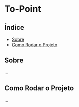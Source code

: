 # To-Point

## Índice

- [Sobre](#about)
- [Como Rodar o Projeto](#run)


## Sobre <a name = "about"></a>

...

## Como Rodar o Projeto <a name = "run"></a>

...
<!-- These instructions will get you a copy of the project up and running on your local machine for development and testing purposes. See [deployment](#deployment) for notes on how to deploy the project on a live system. -->